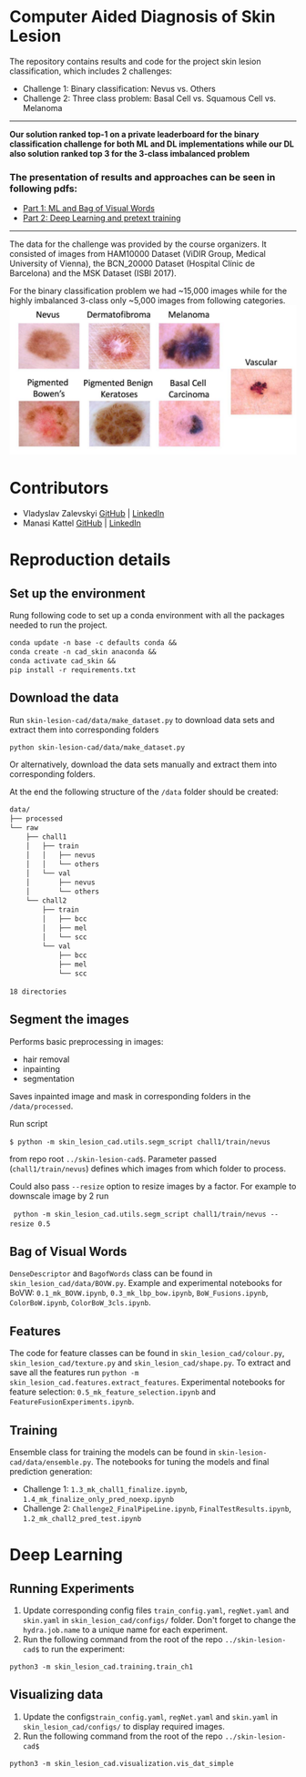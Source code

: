 # Computer Aided Diagnosis of Skin Lesion 

The repository contains results and code for the project skin lesion classification, which includes 2 challenges:

* Challenge 1: Binary classification: Nevus vs. Others
* Challenge 2: Three class problem: Basal Cell vs. Squamous Cell vs. Melanoma
___
**Our solution ranked top-1 on a private leaderboard for the binary classification challenge for both ML and DL implementations while our DL also solution ranked top 3 for the 3-class imbalanced problem**

### The presentation of results and approaches can be seen in following pdfs:
* [Part 1: ML and Bag of Visual Words](reports/CAD_%20Skin%20Lesion%20Project%201.pdf)
* [Part 2: Deep Learning and pretext training](reports/_CAD_%20Skin%20Lesion%20Project%202.pdf)
___
The data for the challenge was provided by the course organizers. It consisted of images from HAM10000 Dataset (ViDIR Group, Medical University of Vienna), the BCN_20000 Dataset (Hospital Clínic de Barcelona) and the MSK Dataset (ISBI 2017).

For the binary classification problem we had ~15,000 images while for the highly imbalanced 3-class only ~5,000 images from following categories.
![Data](imgs/data_overview.png)



# Contributors
* Vladyslav Zalevskyi [GitHub](https://github.com/Vivikar) | [LinkedIn](https://www.linkedin.com/in/vlad-zalevskyi/)
* Manasi Kattel [GitHub](https://github.com/manasikattel) | [LinkedIn](https://www.linkedin.com/in/manasi-kattel/)


# Reproduction details
## Set up the environment

Rung following code to set up a conda environment with all the packages needed to run the project.

```
conda update -n base -c defaults conda &&
conda create -n cad_skin anaconda &&
conda activate cad_skin && 
pip install -r requirements.txt
```

## Download the data
Run `skin-lesion-cad/data/make_dataset.py` to download data sets and extract them into corresponding folders
```
python skin-lesion-cad/data/make_dataset.py
```
Or alternatively, download the data sets manually and extract them into corresponding folders.

At the end the following structure of the `/data` folder should be created:
```
data/
├── processed
└── raw
    ├── chall1
    │   ├── train
    │   │   ├── nevus
    │   │   └── others
    │   └── val
    │       ├── nevus
    │       └── others
    └── chall2
        ├── train
        │   ├── bcc
        │   ├── mel
        │   └── scc
        └── val
            ├── bcc
            ├── mel
            └── scc

18 directories
```

## Segment the images

Performs basic preprocessing in images:
* hair removal
* inpainting
* segmentation

Saves inpainted image and mask in corresponding folders in the `/data/processed`.

Run script 

```$ python -m skin_lesion_cad.utils.segm_script chall1/train/nevus```

from repo root `../skin-lesion-cad$`. Parameter passed (`chall1/train/nevus`) defines which images from which folder to process.

Could also pass `--resize` option to resize images by a factor. For example to downscale image by 2 run

``` python -m skin_lesion_cad.utils.segm_script chall1/train/nevus --resize 0.5```

## Bag of Visual Words

`DenseDescriptor` and `BagofWords` class can be found in `skin_lesion_cad/data/BOVW.py`. Example and experimental notebooks for BoVW: `0.1_mk_BOVW.ipynb`, `0.3_mk_lbp_bow.ipynb`, `BoW_Fusions.ipynb`, `ColorBoW.ipynb`, `ColorBoW_3cls.ipynb`.

## Features

The code for feature classes can be found in `skin_lesion_cad/colour.py`, `skin_lesion_cad/texture.py` and `skin_lesion_cad/shape.py`. To extract and save all the features run `python -m skin_lesion_cad.features.extract_features`. Experimental notebooks for feature selection: `0.5_mk_feature_selection.ipynb` and `FeatureFusionExperiments.ipynb`.


## Training 
Ensemble class for training the models can be found in `skin-lesion-cad/data/ensemble.py`. The notebooks for tuning the models and final prediction generation: 
* Challenge 1: `1.3_mk_chall1_finalize.ipynb`, `1.4_mk_finalize_only_pred_noexp.ipynb`
* Challenge 2: `Challenge2_FinalPipeLine.ipynb`, `FinalTestResults.ipynb`, `1.2_mk_chall2_pred_test.ipynb`


# Deep Learning
## Running Experiments

1. Update corresponding config files `train_config.yaml`, `regNet.yaml` and `skin.yaml` in `skin_lesion_cad/configs/` folder. Don't forget to change the `hydra.job.name` to a unique name for each experiment.
2. Run the following command from the root of the repo `../skin-lesion-cad$` to run the experiment:
```
python3 -m skin_lesion_cad.training.train_ch1
```

## Visualizing data
1. Update the configs`train_config.yaml`, `regNet.yaml` and `skin.yaml` in `skin_lesion_cad/configs/` to display required images.
2. Run the following command from the root of the repo `../skin-lesion-cad$`
```
python3 -m skin_lesion_cad.visualization.vis_dat_simple
```